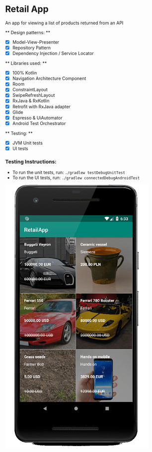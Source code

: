 # Retail App

An app for viewing a list of products returned from an API

** Design patterns: **
- [x] Model-View-Presenter
- [x] Repository Pattern
- [x] Dependency Injection / Service Locator

** Libraries used: **
- [x] 100% Kotlin
- [x] Navigation Architecture Component
- [x] Room
- [x] ConstraintLayout
- [x] SwipeRefreshLayout
- [x] RxJava & RxKotlin
- [x] Retrofit with RxJava adapter
- [x] Glide
- [x] Espresso & UiAutomator
- [x] Android Test Orchestrator

** Testing: **
- [x] JVM Unit tests
- [x] UI tests

### Testing Instructions:
- To run the unit tests, run:
    `./gradlew testDebugUnitTest`
- To run the UI tests, run:
    `./gradlew connectedDebugAndroidTest` 


![screenshot](screenshot.png)
